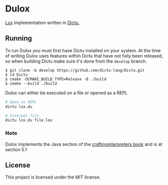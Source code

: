 # Dulox

[Lox](https://github.com/munificent/craftinginterpreters) implementation written in [Dictu.](https://github.com/dictu-lang/Dictu)

## Running

To run Dulox you must first have Dictu installed on your system. At the time of writing Dulox uses features within Dictu that have not fully been released, so when building Dictu make sure it's done from the `develop` branch.

```
$ git clone -b develop https://github.com/dictu-lang/Dictu.git
$ cd Dictu
$ cmake -DCMAKE_BUILD_TYPE=Release -B ./build 
$ cmake --build ./build
```

Dulox can either be executed on a file or opened as a REPL

```bash
# Open as REPL
dictu lox.du

# Interpet file
dictu lox.du file.lox
```

### Note

Dulox implements the Java section of the [craftinginterpreters book](https://craftinginterpreters.com/) and is at section 5.1

## License

This project is licensed under the MIT license.